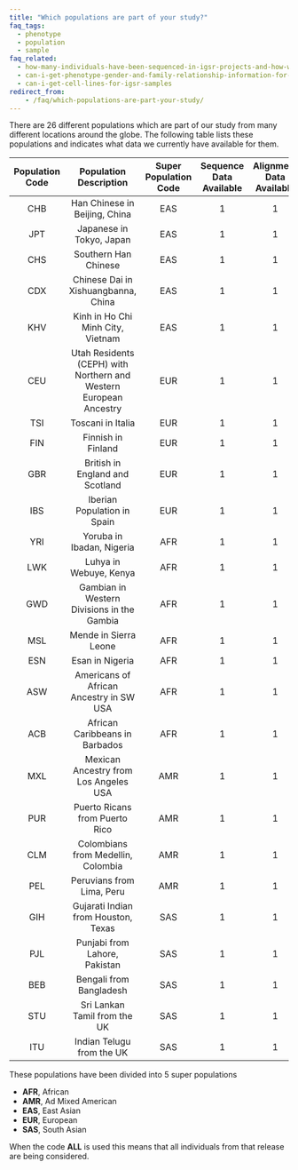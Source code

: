 ```yaml
---
title: "Which populations are part of your study?"
faq_tags:
  - phenotype
  - population
  - sample
faq_related:
  - how-many-individuals-have-been-sequenced-in-igsr-projects-and-how-were-they-selected
  - can-i-get-phenotype-gender-and-family-relationship-information-for-the-individuals
  - can-i-get-cell-lines-for-igsr-samples
redirect_from:
    - /faq/which-populations-are-part-your-study/
---
```


There are 26 different populations which are part of our study from many different locations around the globe. The following table lists these populations and indicates what data we currently have available for them.


| Population Code | Population Description | Super Population Code | Sequence Data Available | Alignment Data Available | Variant Data Available |
|:-:|:-:|:-:|:-:|:-:|:-:|
| CHB | Han Chinese in Beijing, China | EAS | 1 | 1 | 1 | 
| JPT | Japanese in Tokyo, Japan | EAS | 1 | 1 | 1 |
| CHS | Southern Han Chinese | EAS | 1 | 1 | 1 |
| CDX | Chinese Dai in Xishuangbanna, China | EAS | 1 | 1 | 1 |
| KHV | Kinh in Ho Chi Minh City, Vietnam | EAS | 1 | 1 | 1 |
| CEU | Utah Residents (CEPH) with Northern and Western European Ancestry | EUR | 1 | 1 | 1 |
| TSI | Toscani in Italia | EUR | 1 | 1 | 1 |
| FIN | Finnish in Finland | EUR | 1 | 1 | 1 |
| GBR | British in England and Scotland | EUR | 1 | 1 | 1 |
| IBS | Iberian Population in Spain | EUR | 1 | 1 | 1 |
| YRI | Yoruba in Ibadan, Nigeria | AFR | 1 | 1 | 1 |
| LWK | Luhya in Webuye, Kenya | AFR | 1 | 1 | 1 |
| GWD | Gambian in Western Divisions in the Gambia | AFR | 1 | 1 | 1 |
| MSL | Mende in Sierra Leone | AFR | 1 | 1 | 1 |
| ESN | Esan in Nigeria | AFR | 1 | 1 | 1 |
| ASW | Americans of African Ancestry in SW USA | AFR | 1 | 1 | 1 |
| ACB | African Caribbeans in Barbados | AFR | 1 | 1 | 1 |
| MXL | Mexican Ancestry from Los Angeles USA | AMR | 1 | 1 | 1 |
| PUR | Puerto Ricans from Puerto Rico | AMR | 1 | 1 | 1 |
| CLM | Colombians from Medellin, Colombia | AMR | 1 | 1 | 1 |
| PEL | Peruvians from Lima, Peru | AMR | 1 | 1 | 1 |
| GIH | Gujarati Indian from Houston, Texas | SAS | 1 | 1 | 1 |
| PJL | Punjabi from Lahore, Pakistan | SAS | 1 | 1 | 1 |
| BEB | Bengali from Bangladesh | SAS | 1 | 1 | 1 |
| STU | Sri Lankan Tamil from the UK | SAS | 1 | 1 | 1 |
| ITU | Indian Telugu from the UK | SAS | 1 | 1 | 1 |

These populations have been divided into 5 super populations

*   **AFR**, African
*   **AMR**, Ad Mixed American
*   **EAS**, East Asian
*   **EUR**, European
*   **SAS**, South Asian

When the code <strong>ALL</strong> is used this means that all individuals from that release are being considered.
